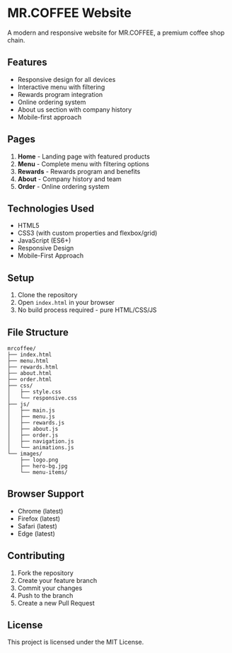 # MR.COFFEE Website

A modern and responsive website for MR.COFFEE, a premium coffee shop chain.

## Features

- Responsive design for all devices
- Interactive menu with filtering
- Rewards program integration
- Online ordering system
- About us section with company history
- Mobile-first approach

## Pages

1. **Home** - Landing page with featured products
2. **Menu** - Complete menu with filtering options
3. **Rewards** - Rewards program and benefits
4. **About** - Company history and team
5. **Order** - Online ordering system

## Technologies Used

- HTML5
- CSS3 (with custom properties and flexbox/grid)
- JavaScript (ES6+)
- Responsive Design
- Mobile-First Approach

## Setup

1. Clone the repository
2. Open `index.html` in your browser
3. No build process required - pure HTML/CSS/JS

## File Structure

```
mrcoffee/
├── index.html
├── menu.html
├── rewards.html
├── about.html
├── order.html
├── css/
│   ├── style.css
│   └── responsive.css
├── js/
│   ├── main.js
│   ├── menu.js
│   ├── rewards.js
│   ├── about.js
│   ├── order.js
│   ├── navigation.js
│   └── animations.js
└── images/
    ├── logo.png
    ├── hero-bg.jpg
    └── menu-items/
```

## Browser Support

- Chrome (latest)
- Firefox (latest)
- Safari (latest)
- Edge (latest)

## Contributing

1. Fork the repository
2. Create your feature branch
3. Commit your changes
4. Push to the branch
5. Create a new Pull Request

## License

This project is licensed under the MIT License. 